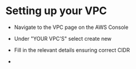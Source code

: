 # Setting up your VPC

- Navigate to the VPC page on the AWS Console


- Under "YOUR VPC'S" select create new

- Fill in the relevant details ensuring correct CIDR


- 